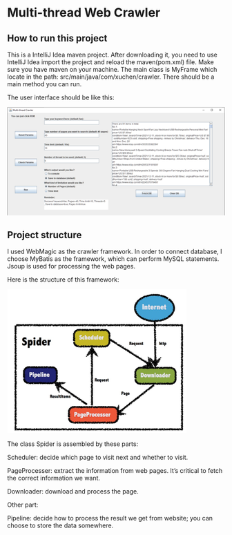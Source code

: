 Multi-thread Web Crawler
=========================

## How to run this project

This is a IntelliJ Idea maven project. After downloading it, you need to use IntelliJ Idea import the project and reload the maven(pom.xml) file. Make sure you have maven on your machine. The main class is MyFrame which locate in the path: src/main/java/com/xuchen/crawler. There should be a main method you can run.

The user interface should be like this:

![image](./picture/Picture1.png)

 

## Project structure

I used WebMagic as the crawler framework. In order to connect database, I choose MyBatis as the framework, which can perform MySQL statements. Jsoup is used for processing the web pages.

Here is the structure of this framework:

![image-20220211102324313](./picture/Picture2.png)

The class Spider is assembled by these parts: 

Scheduler: decide which page to visit next and whether to visit.

PageProcesser: extract the information from web pages. It’s critical to fetch the correct information we want.

Downloader: download and process the page.

Other part: 

Pipeline: decide how to process the result we get from website; you can choose to store the data somewhere.
